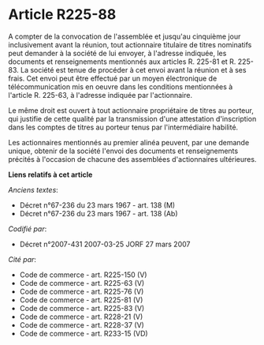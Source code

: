 # Article R225-88

A compter de la convocation de l'assemblée et jusqu'au cinquième jour inclusivement avant la réunion, tout actionnaire
titulaire de titres nominatifs peut demander à la société de lui envoyer, à l'adresse indiquée, les documents et
renseignements mentionnés aux articles R. 225-81 et R. 225-83. La société est tenue de procéder à cet envoi avant la réunion
et à ses frais. Cet envoi peut être effectué par un moyen électronique de télécommunication mis en oeuvre dans les conditions
mentionnées à l'article R. 225-63, à l'adresse indiquée par l'actionnaire.

Le même droit est ouvert à tout actionnaire propriétaire de titres au porteur, qui justifie de cette qualité par la
transmission d'une attestation d'inscription dans les comptes de titres au porteur tenus par l'intermédiaire habilité.

Les actionnaires mentionnés au premier alinéa peuvent, par une demande unique, obtenir de la société l'envoi des documents et
renseignements précités à l'occasion de chacune des assemblées d'actionnaires ultérieures.

**Liens relatifs à cet article**

_Anciens textes_:

  - Décret n°67-236 du 23 mars 1967 - art. 138 (M)
  - Décret n°67-236 du 23 mars 1967 - art. 138 (Ab)

_Codifié par_:

  - Décret n°2007-431 2007-03-25 JORF 27 mars 2007

_Cité par_:

  - Code de commerce - art. R225-150 (V)
  - Code de commerce - art. R225-63 (V)
  - Code de commerce - art. R225-76 (V)
  - Code de commerce - art. R225-81 (V)
  - Code de commerce - art. R225-83 (V)
  - Code de commerce - art. R228-21 (V)
  - Code de commerce - art. R228-37 (V)
  - Code de commerce - art. R233-15 (VD)
